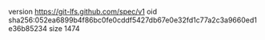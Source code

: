 version https://git-lfs.github.com/spec/v1
oid sha256:052ea6899b4f86bc0fe0cddf5427db67e0e32fd1c77a2c3a9660ed1e36b85234
size 1474
